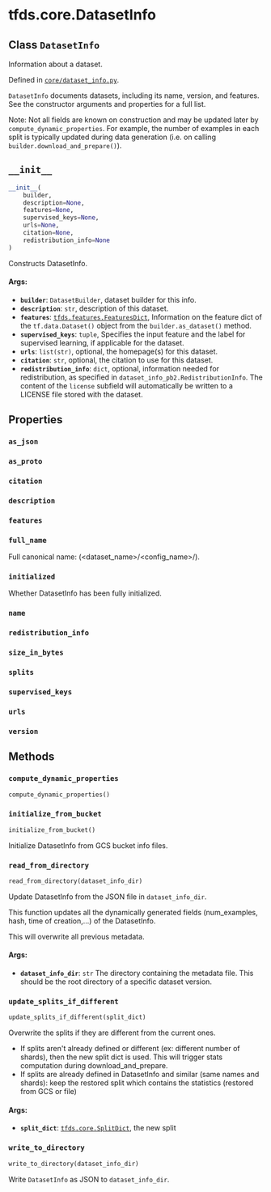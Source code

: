 <div itemscope itemtype="http://developers.google.com/ReferenceObject">
<meta itemprop="name" content="tfds.core.DatasetInfo" />
<meta itemprop="path" content="Stable" />
<meta itemprop="property" content="as_json"/>
<meta itemprop="property" content="as_proto"/>
<meta itemprop="property" content="citation"/>
<meta itemprop="property" content="description"/>
<meta itemprop="property" content="features"/>
<meta itemprop="property" content="full_name"/>
<meta itemprop="property" content="initialized"/>
<meta itemprop="property" content="name"/>
<meta itemprop="property" content="redistribution_info"/>
<meta itemprop="property" content="size_in_bytes"/>
<meta itemprop="property" content="splits"/>
<meta itemprop="property" content="supervised_keys"/>
<meta itemprop="property" content="urls"/>
<meta itemprop="property" content="version"/>
<meta itemprop="property" content="__init__"/>
<meta itemprop="property" content="compute_dynamic_properties"/>
<meta itemprop="property" content="initialize_from_bucket"/>
<meta itemprop="property" content="read_from_directory"/>
<meta itemprop="property" content="update_splits_if_different"/>
<meta itemprop="property" content="write_to_directory"/>
</div>

# tfds.core.DatasetInfo

## Class `DatasetInfo`

Information about a dataset.





Defined in [`core/dataset_info.py`](https://github.com/tensorflow/datasets/tree/master/tensorflow_datasets/core/dataset_info.py).

<!-- Placeholder for "Used in" -->

`DatasetInfo` documents datasets, including its name, version, and features.
See the constructor arguments and properties for a full list.

Note: Not all fields are known on construction and may be updated later
by `compute_dynamic_properties`. For example, the number of examples in each
split is typically updated during data generation (i.e. on calling
`builder.download_and_prepare()`).

<h2 id="__init__"><code>__init__</code></h2>

``` python
__init__(
    builder,
    description=None,
    features=None,
    supervised_keys=None,
    urls=None,
    citation=None,
    redistribution_info=None
)
```

Constructs DatasetInfo.

#### Args:

* <b>`builder`</b>: `DatasetBuilder`, dataset builder for this info.
* <b>`description`</b>: `str`, description of this dataset.
* <b>`features`</b>: <a href="../../tfds/features/FeaturesDict.md"><code>tfds.features.FeaturesDict</code></a>, Information on the feature dict
    of the `tf.data.Dataset()` object from the `builder.as_dataset()`
    method.
* <b>`supervised_keys`</b>: `tuple`, Specifies the input feature and the label for
    supervised learning, if applicable for the dataset.
* <b>`urls`</b>: `list(str)`, optional, the homepage(s) for this dataset.
* <b>`citation`</b>: `str`, optional, the citation to use for this dataset.
* <b>`redistribution_info`</b>: `dict`, optional, information needed for
    redistribution, as specified in `dataset_info_pb2.RedistributionInfo`.
    The content of the `license` subfield will automatically be written to a
    LICENSE file stored with the dataset.



## Properties

<h3 id="as_json"><code>as_json</code></h3>



<h3 id="as_proto"><code>as_proto</code></h3>



<h3 id="citation"><code>citation</code></h3>



<h3 id="description"><code>description</code></h3>



<h3 id="features"><code>features</code></h3>



<h3 id="full_name"><code>full_name</code></h3>

Full canonical name: (<dataset_name>/<config_name>/<version>).

<h3 id="initialized"><code>initialized</code></h3>

Whether DatasetInfo has been fully initialized.

<h3 id="name"><code>name</code></h3>



<h3 id="redistribution_info"><code>redistribution_info</code></h3>



<h3 id="size_in_bytes"><code>size_in_bytes</code></h3>



<h3 id="splits"><code>splits</code></h3>



<h3 id="supervised_keys"><code>supervised_keys</code></h3>



<h3 id="urls"><code>urls</code></h3>



<h3 id="version"><code>version</code></h3>





## Methods

<h3 id="compute_dynamic_properties"><code>compute_dynamic_properties</code></h3>

``` python
compute_dynamic_properties()
```



<h3 id="initialize_from_bucket"><code>initialize_from_bucket</code></h3>

``` python
initialize_from_bucket()
```

Initialize DatasetInfo from GCS bucket info files.

<h3 id="read_from_directory"><code>read_from_directory</code></h3>

``` python
read_from_directory(dataset_info_dir)
```

Update DatasetInfo from the JSON file in `dataset_info_dir`.

This function updates all the dynamically generated fields (num_examples,
hash, time of creation,...) of the DatasetInfo.

This will overwrite all previous metadata.

#### Args:

* <b>`dataset_info_dir`</b>: `str` The directory containing the metadata file. This
    should be the root directory of a specific dataset version.

<h3 id="update_splits_if_different"><code>update_splits_if_different</code></h3>

``` python
update_splits_if_different(split_dict)
```

Overwrite the splits if they are different from the current ones.

* If splits aren't already defined or different (ex: different number of
  shards), then the new split dict is used. This will trigger stats
  computation during download_and_prepare.
* If splits are already defined in DatasetInfo and similar (same names and
  shards): keep the restored split which contains the statistics (restored
  from GCS or file)

#### Args:

* <b>`split_dict`</b>: <a href="../../tfds/core/SplitDict.md"><code>tfds.core.SplitDict</code></a>, the new split

<h3 id="write_to_directory"><code>write_to_directory</code></h3>

``` python
write_to_directory(dataset_info_dir)
```

Write `DatasetInfo` as JSON to `dataset_info_dir`.




